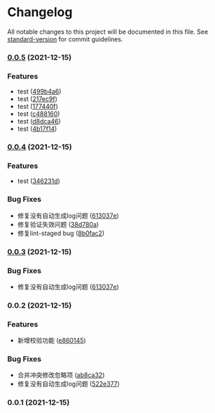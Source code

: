 # Changelog

All notable changes to this project will be documented in this file. See [standard-version](https://github.com/conventional-changelog/standard-version) for commit guidelines.

### [0.0.5](https://github.com/zxlfly/mini-ui/compare/v0.0.4...v0.0.5) (2021-12-15)


### Features

* test ([499b4a6](https://github.com/zxlfly/mini-ui/commit/499b4a6095f507ad9112fc865fa04af87061f518))
* test ([217ec9f](https://github.com/zxlfly/mini-ui/commit/217ec9f9b313c575ee5e848c6720506b5e1eee7f))
* test ([177440f](https://github.com/zxlfly/mini-ui/commit/177440fd102253e25d35a28e0717231b1429dbc0))
* test ([c488160](https://github.com/zxlfly/mini-ui/commit/c48816099587523cbfa619997c6dcdf1403df748))
* test ([d8dca46](https://github.com/zxlfly/mini-ui/commit/d8dca46a1237c187a058bdae02441de7c5e37814))
* test ([4b17f14](https://github.com/zxlfly/mini-ui/commit/4b17f14021e1d42b9021b43ecca735889a1673c4))

### [0.0.4](https://github.com/zxlfly/mini-ui/compare/v0.0.2...v0.0.4) (2021-12-15)


### Features

* test ([346231d](https://github.com/zxlfly/mini-ui/commit/346231dcefc35c87159e7019f6f388c4ae34bb05))


### Bug Fixes

* 修复没有自动生成log问题 ([613037e](https://github.com/zxlfly/mini-ui/commit/613037ef9440a75edcfcd20e8100fef559c09d2d))
* 修复验证失效问题 ([38d780a](https://github.com/zxlfly/mini-ui/commit/38d780a76f12324a9e22cb9df1b977f51a51197e))
* 修复lint-staged bug ([8b0fac2](https://github.com/zxlfly/mini-ui/commit/8b0fac2c2a1e2090baa43ba484fa3cbea569f768))

### [0.0.3](https://github.com/zxlfly/mini-ui/compare/v0.0.2...v0.0.3) (2021-12-15)


### Bug Fixes

* 修复没有自动生成log问题 ([613037e](https://github.com/zxlfly/mini-ui/commit/613037ef9440a75edcfcd20e8100fef559c09d2d))

### 0.0.2 (2021-12-15)


### Features

* 新增校验功能 ([e860145](https://github.com/zxlfly/mini-ui/commit/e860145d7a4b4fcc04dc0f9828dc4be120be9eb8))


### Bug Fixes

* 合并冲突修改忽略项 ([ab8ca32](https://github.com/zxlfly/mini-ui/commit/ab8ca32447f11b059838944da7dcb20713e77349))
* 修复没有自动生成log问题 ([522e377](https://github.com/zxlfly/mini-ui/commit/522e3776d22b82fd3720643b27fa448efe310d29))

### 0.0.1 (2021-12-15)
